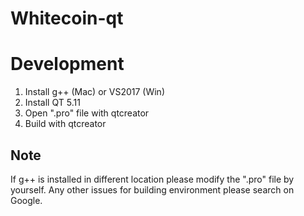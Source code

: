 # Whitecoin-qt


# Development
1. Install g++ (Mac) or VS2017 (Win)
2. Install QT 5.11
3. Open ".pro" file with qtcreator
4. Build with qtcreator

## Note
If g++ is installed in different location please modify the ".pro" file by yourself.
Any other issues for building environment please search on Google.
